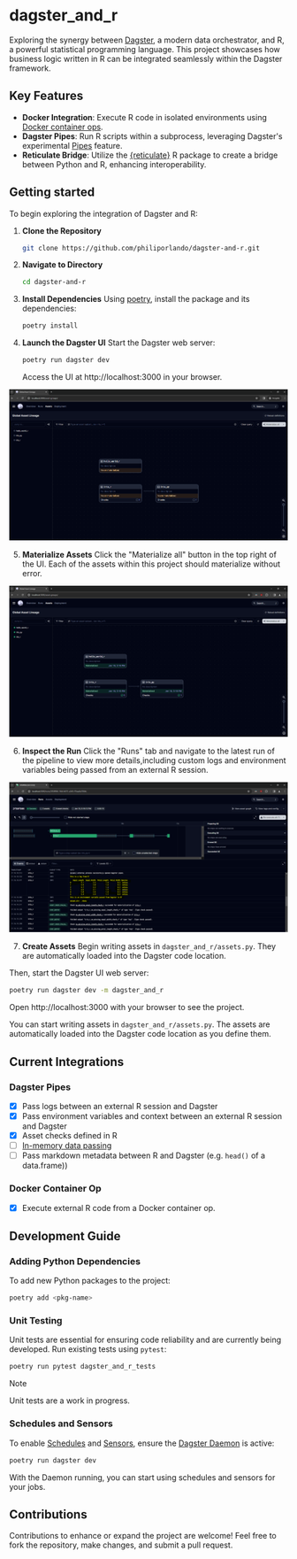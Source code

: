 # dagster_and_r

Exploring the synergy between [Dagster](https://dagster.io/), a modern data orchestrator, and R, a powerful statistical programming language. This project showcases how business logic written in R can be integrated seamlessly within the Dagster framework. 

## Key Features

- **Docker Integration**: Execute R code in isolated environments using [Docker container ops](https://docs.dagster.io/_apidocs/libraries/dagster-docker).
- **Dagster Pipes**: Run R scripts within a subprocess, leveraging Dagster's experimental [Pipes](https://docs.dagster.io/_apidocs/pipes#pipes) feature.
- **Reticulate Bridge**: Utilize the [{reticulate}](https://rstudio.github.io/reticulate/) R package to create a bridge between Python and R, enhancing interoperability.

## Getting started

To begin exploring the integration of Dagster and R:

1. **Clone the Repository**
   ```bash
   git clone https://github.com/philiporlando/dagster-and-r.git
   ```
2. **Navigate to Directory**
   ```bash
   cd dagster-and-r
   ```
3. **Install Dependencies**
   Using [poetry](https://python-poetry.org/), install the package and its dependencies:
   ```bash
   poetry install
   ```

4. **Launch the Dagster UI**
   Start the Dagster web server:
   ```bash
   poetry run dagster dev
   ```
   Access the UI at http://localhost:3000 in your browser.

![Dagster UI Never Materialized](./img/dagster-ui-never-materialized.PNG)

5. **Materialize Assets** 
   Click the "Materialize all" button in the top right of the UI. Each of the assets within this project should materialize without error. 

![Dagster UI Materialized](./img/dagster-ui-materialized.PNG)   

6. **Inspect the Run**
   Click the "Runs" tab and navigate to the latest run of the pipeline to view more details,including custom logs and environment variables being passed from an external R session.

![Dagster UI Run](./img/dagster-ui-run-highlights.PNG)   

7. **Create Assets**
   Begin writing assets in `dagster_and_r/assets.py`. They are automatically loaded into the Dagster code location.


Then, start the Dagster UI web server:

```bash
poetry run dagster dev -m dagster_and_r
```

Open http://localhost:3000 with your browser to see the project.

You can start writing assets in `dagster_and_r/assets.py`. The assets are automatically loaded into the Dagster code location as you define them.

## Current Integrations

### Dagster Pipes

- [x] Pass logs between an external R session and Dagster
- [x] Pass environment variables and context between an external R session and Dagster
- [x] Asset checks defined in R
- [ ] [In-memory data passing](https://github.com/dagster-io/dagster/discussions/18972#discussioncomment-8113649) 
- [ ] Pass markdown metadata between R and Dagster (e.g. `head()` of a data.frame))

### Docker Container Op

- [x] Execute external R code from a Docker container op. 

## Development Guide

### Adding Python Dependencies
To add new Python packages to the project:
```bash
poetry add <pkg-name>
```

### Unit Testing
Unit tests are essential for ensuring code reliability and are currently being developed. Run existing tests using `pytest`:
```bash
poetry run pytest dagster_and_r_tests
```
> [!NOTE]
> Unit tests are a work in progress.

### Schedules and Sensors
To enable [Schedules](https://docs.dagster.io/concepts/partitions-schedules-sensors/schedules) and [Sensors](https://docs.dagster.io/concepts/partitions-schedules-sensors/sensors), ensure the [Dagster Daemon](https://docs.dagster.io/deployment/dagster-daemon) is active:
```bash
poetry run dagster dev
```
With the Daemon running, you can start using schedules and sensors for your jobs.

## Contributions
Contributions to enhance or expand the project are welcome! Feel free to fork the repository, make changes, and submit a pull request.
